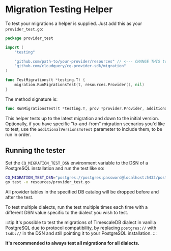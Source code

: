 # Migration Testing Helper

To test your migrations a helper is supplied. Just add this as your `provider_test.go`:

```go
package provider_test

import (
	"testing"

	"github.com/path-to/your-provider/resources" // <--- CHANGE THIS to your package name for provider
	"github.com/cloudquery/cq-provider-sdk/migration"
)

func TestMigrations(t *testing.T) {
	migration.RunMigrationsTest(t, resources.Provider(), nil)
}
```

The method signature is:
```go
func RunMigrationsTest(t *testing.T, prov *provider.Provider, additionalVersionsToTest []string)
```

This helper tests up to the latest migration and down to the initial version. Optionally, if you have specific "to-and-from" migration scenarios you'd like to test, use the `additionalVersionsToTest` parameter to include them, to be run in order.

## Running the tester

Set the `CQ_MIGRATION_TEST_DSN` environment variable to the DSN of a PostgreSQL installation and run the test like so:

```sh
CQ_MIGRATION_TEST_DSN="postgres://postgres:password@localhost:5432/postgres?sslmode=disable" \
go test -v resources/provider_test.go 
```

All provider tables in the specified DB catalog will be dropped before and after the test.

To test multiple dialects, run the test multiple times each time with a different DSN value specific to the dialect you wish to test.

:::tip
It's possible to test the migrations of TimescaleDB dialect in vanilla PostgreSQL due to protocol compatibility, by replacing `postgres://` with `tsdb://` in the DSN and still pointing it to your PostgreSQL installation.
:::

**It's recommended to always test all migrations for all dialects.**